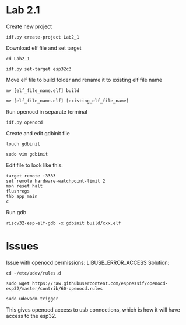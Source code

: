 # Lab 2.1
Create new project
```
idf.py create-project Lab2_1
```
Download elf file and set target
```
cd Lab2_1
```
```
idf.py set-target esp32c3
```
Move elf file to build folder and rename it to existing elf file name
```
mv [elf_file_name.elf] build
```
```
mv [elf_file_name.elf] [existing_elf_file_name]
```
Run openocd in separate terminal
```
idf.py openocd
```
Create and edit gdbinit file
```
touch gdbinit
```
```
sudo vim gdbinit
```
Edit file to look like this:
```
target remote :3333
set remote hardware-watchpoint-limit 2
mon reset halt
flushregs
thb app_main
c
```
Run gdb
```
riscv32-esp-elf-gdb -x gdbinit build/xxx.elf
```

# Issues
Issue with openocd permissions: LIBUSB_ERROR_ACCESS
Solution:
```
cd ~/etc/udev/rules.d
```
```
sudo wget https://raw.githubusercontent.com/espressif/openocd-esp32/master/contrib/60-openocd.rules 
```
```
sudo udevadm trigger
```
This gives openocd access to usb connections, which is how it will have access to the esp32.
